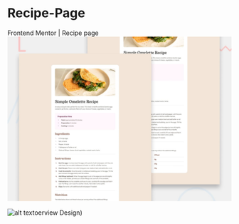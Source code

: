 # Recipe-Page
Frontend Mentor | Recipe page
![Design preview for the Recipe page coding challenge](./design/desktop-preview.jpg)

![alt textoerview Design ]([https://github.com/abdelhamidkaram/Recipe-Page/blob/main/design/desktop-preview.jpg?))


